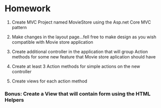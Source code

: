 # Homework

1. Create MVC Project named MovieStore using the Asp.net Core MVC pattern

2. Make changes in the layout page...fell free to make design as you wish compatible with Movie store application 

3. Create additional controller in the application that will group Action methods  for some new feature that Movie store aplication should have

4. Create at least 3 Action methods for simple actions on the new controller

5. Create views for each action method 

### Bonus: Create a View that will contain form using the HTML Helpers
